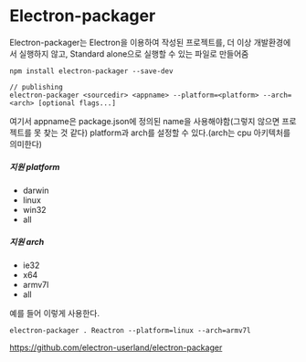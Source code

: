 # Electron-packager
Electron-packager는 Electron을 이용하여 작성된 프로젝트를, 더 이상 개발환경에서 실행하지 않고, Standard alone으로 실행할 수 있는 파일로 만들어줌

```
npm install electron-packager --save-dev

// publishing
electron-packager <sourcedir> <appname> --platform=<platform> --arch=<arch> [optional flags...]
```

여기서 appname은 package.json에 정의된 name을 사용해야함(그렇지 않으면 프로젝트를 못 찾는 것 같다)
platform과 arch를 설정할 수 있다.(arch는 cpu 아키텍처를 의미한다)

##### 지원 platform
- darwin
- linux
- win32
- all

##### 지원 arch
- ie32
- x64
- armv7l
- all

예를 들어 이렇게 사용한다.

```
electron-packager . Reactron --platform=linux --arch=armv7l
```


https://github.com/electron-userland/electron-packager
